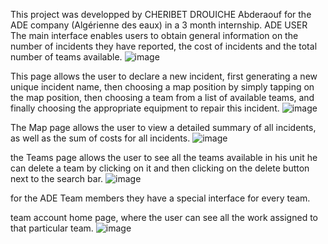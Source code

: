 This project was developped by CHERIBET DROUICHE Abderaouf for the ADE company (Algérienne des eaux) in a 3 month internship.
ADE USER
The main interface enables users to obtain general information on the number of incidents they have reported, the cost of incidents and the total number of teams available.
![image](https://github.com/Raouf878/projetade/assets/110544598/4233dcee-c3ff-4af0-aac5-1fed3264b207)

This page allows the user to declare a new incident, first generating a new unique incident name, then choosing a map position by simply tapping on the map position, then choosing a team from a list of available teams, and finally choosing the appropriate equipment to repair this incident.
![image](https://github.com/Raouf878/projetade/assets/110544598/54d28184-48fa-4570-a471-80b2e177e9ac)


The Map page allows the user to view a detailed summary of all incidents, as well as the sum of costs for all incidents.
![image](https://github.com/Raouf878/projetade/assets/110544598/fdf6d3cd-e324-4d52-b190-231d2c453812)


the Teams page allows the user to see all the teams available in his unit he can delete a team by clicking on it and then clicking on the delete button next to the search bar.
![image](https://github.com/Raouf878/projetade/assets/110544598/6258be24-633f-4a5a-953f-78b4c8397955)

for the ADE Team members they have a special interface for every team.

team account home page, where the user can see all the work assigned to that particular team. 
![image](https://github.com/Raouf878/projetade/assets/110544598/428f5447-8e7f-4139-85b9-0ba70424e8c8)




